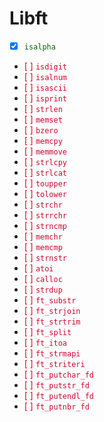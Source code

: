 # Libft

- [x] <span style="color: #046307">`isalpha`</span>
- <span style="color: #D2042D">[ ] `isdigit`</span>
- <span style="color: #D2042D">[ ] `isalnum`</span>
- <span style="color: #D2042D">[ ] `isascii`</span>
- <span style="color: #D2042D">[ ] `isprint`</span>
- <span style="color: #D2042D">[ ] `strlen`</span>
- <span style="color: #D2042D">[ ] `memset`</span>
- <span style="color: #D2042D">[ ] `bzero`</span>
- <span style="color: #D2042D">[ ] `memcpy`</span>
- <span style="color: #D2042D">[ ] `memmove`</span>
- <span style="color: #D2042D">[ ] `strlcpy`</span>
- <span style="color: #D2042D">[ ] `strlcat`</span>
- <span style="color: #D2042D">[ ] `toupper`</span>
- <span style="color: #D2042D">[ ] `tolower`</span>
- <span style="color: #D2042D">[ ] `strchr`</span>
- <span style="color: #D2042D">[ ] `strrchr`</span>
- <span style="color: #D2042D">[ ] `strncmp`</span>
- <span style="color: #D2042D">[ ] `memchr`</span>
- <span style="color: #D2042D">[ ] `memcmp`</span>
- <span style="color: #D2042D">[ ] `strnstr`</span>
- <span style="color: #D2042D">[ ] `atoi`</span>
- <span style="color: #D2042D">[ ] `calloc`</span>
- <span style="color: #D2042D">[ ] `strdup`</span>
- <span style="color: #D2042D">[ ] `ft_substr`</span>
- <span style="color: #D2042D">[ ] `ft_strjoin`</span>
- <span style="color: #D2042D">[ ] `ft_strtrim`</span>
- <span style="color: #D2042D">[ ] `ft_split`</span>
- <span style="color: #D2042D">[ ] `ft_itoa`</span>
- <span style="color: #D2042D">[ ] `ft_strmapi`</span>
- <span style="color: #D2042D">[ ] `ft_striteri`</span>
- <span style="color: #D2042D">[ ] `ft_putchar_fd`</span>
- <span style="color: #D2042D">[ ] `ft_putstr_fd`</span>
- <span style="color: #D2042D">[ ] `ft_putendl_fd`</span>
- <span style="color: #D2042D">[ ] `ft_putnbr_fd`</span>

